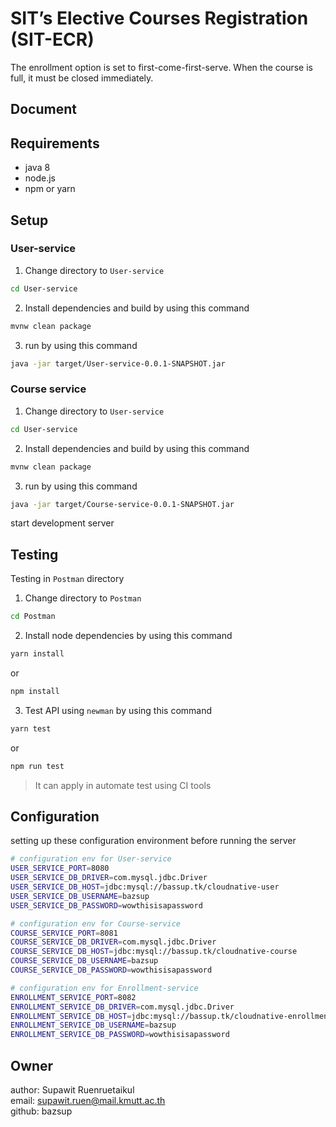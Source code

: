 # SIT’s Elective Courses Registration (SIT-ECR)
The enrollment option is set to first-come-first-serve. When the course is full, it must be closed immediately.

## Document

## Requirements
- java 8
- node.js
- npm or yarn

## Setup
### User-service
1. Change directory to `User-service`
```bash
cd User-service
```
2. Install dependencies and build by using this command
```bash
mvnw clean package
```
3. run by using this command
```bash
java -jar target/User-service-0.0.1-SNAPSHOT.jar
```

### Course service
1. Change directory to `User-service`
```bash
cd User-service
```
2. Install dependencies and build by using this command
```bash
mvnw clean package
```
3. run by using this command
```bash
java -jar target/Course-service-0.0.1-SNAPSHOT.jar
``` 

start development server


## Testing
Testing in `Postman` directory
1. Change directory to `Postman`
```bash
cd Postman
```
2. Install node dependencies by using this command
```bash
yarn install
```
or
```bash
npm install
```
3. Test API using `newman` by using this command
```bash
yarn test
```
or
```bash
npm run test
```

> It can apply in automate test using CI tools

## Configuration
setting up these configuration environment before running the server
```bash
# configuration env for User-service
USER_SERVICE_PORT=8080
USER_SERVICE_DB_DRIVER=com.mysql.jdbc.Driver
USER_SERVICE_DB_HOST=jdbc:mysql://bassup.tk/cloudnative-user
USER_SERVICE_DB_USERNAME=bazsup
USER_SERVICE_DB_PASSWORD=wowthisisapassword

# configuration env for Course-service
COURSE_SERVICE_PORT=8081
COURSE_SERVICE_DB_DRIVER=com.mysql.jdbc.Driver
COURSE_SERVICE_DB_HOST=jdbc:mysql://bassup.tk/cloudnative-course
COURSE_SERVICE_DB_USERNAME=bazsup
COURSE_SERVICE_DB_PASSWORD=wowthisisapassword

# configuration env for Enrollment-service
ENROLLMENT_SERVICE_PORT=8082
ENROLLMENT_SERVICE_DB_DRIVER=com.mysql.jdbc.Driver
ENROLLMENT_SERVICE_DB_HOST=jdbc:mysql://bassup.tk/cloudnative-enrollment
ENROLLMENT_SERVICE_DB_USERNAME=bazsup
ENROLLMENT_SERVICE_DB_PASSWORD=wowthisisapassword
```

## Owner
author: Supawit Ruenruetaikul  
email: supawit.ruen@mail.kmutt.ac.th  
github: bazsup

